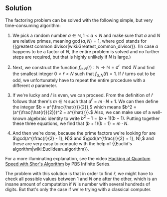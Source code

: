 ## Solution

The factoring problem can be solved with the following simple, but very time-consuming algorithm:

1. We pick a random number $a \in \mathbb{N}, 1 < a < N$ and make sure that $a$ and $N$ are relative primes, meaning $\gcd(a, N) = 1,$ where $\gcd$ stands for {{greatest common divisor|wiki:Greatest_common_divisor}}. (In case $a$ happens to be a factor of $N,$ the entire problem is solved and no further steps are required, but that is highly unlikely if $N$ is large.)

2. Next, we construct the function $f_{a, N}(r): \mathbb{N} \rightarrow \mathbb{N} = a^r \mod N$ and find the smallest integer $0 < \hat{r} < N$ such that $f_{a, N}(\hat{r}) = 1.$ If $\hat{r}$ turns out to be odd, we unfortunately have to repeat the entire procedure with a different $a$ parameter.

3. If we're lucky and $\hat{r}$ is even, we can proceed. From the definition of $\hat{r}$ follows that there's $m \in \mathbb{N}$ such that $a^{\hat{r}} = m \cdot N + 1.$ We can then define the integer $b = a^{\frac{\hat{r}}{2}},$ which means $b^2 = (a^{\frac{\hat{r}}{2}})^2 = a^{\hat{r}}.$ Also, we can make use of a well-known algebraic identity to write $b^2 - 1 = (b + 1)(b - 1).$ Putting together these three equations, we find that $(b + 1)(b - 1) = m \cdot N.$

4. And then we're done, because the prime factors we're looking for are $\gcd(a^{\frac{r}{2} - 1}, N)$ and $\gcd(a^{\frac{r}{2} + 1}, N),$ and these are very easy to compute with the help of {{Euclid's algorithm|wiki:Euclidean_algorithm}}.

For a more illuminating explanation, see the video [Hacking at Quantum Speed with Shor's Algorithm](https://www.youtube.com/watch?v=wUwZZaI5u0c&t=731s) by PBS Infinite Series.

The problem with this solution is that in order to find $\hat{r},$ we might have to check all possible values between $1$ and $N$ one after the other, which is an insane amount of computation if $N$ is number with several hundreds of digits. But that's only the case if we're trying with a classical computer.

<!-- TODO edit the example according to the notation used here + elaborate on step 4. -->
